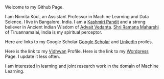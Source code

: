 Welcome to my Github Page. 


I am Nimrita Koul, an Assistant Professor in Machine Learning and Data Science. I live in Bangalore, India.
I am a [Kashmiri Pandit](https://en.wikipedia.org/wiki/Exodus_of_Kashmiri_Hindus) and a strong believer in Ancient Indian Wisdom of [Advait Vedanta](https://www.advaita-vedanta.org/avhp/). [Shri Ramana Maharshi](https://www.sriramanamaharshi.org/) of Tiruannamalai, India is my spiritual perceptor.

Here are links to my Google Scholar [Google Scholar](https://scholar.google.co.in/citations?user=lD_Ce2gAAAAJ&hl=en) and [LinkedIn](https://www.linkedin.com/in/nimritakoul/) proiles.

Here is the link to my [Vidhwan](https://vidwan.inflibnet.ac.in/profile/115748) Profile.
Here is the link to my [Wordpress](https://wordpress.com/stats/day/nimritakoulblog.wordpress.com) Page. I update it less often.

I am interested in learning and joint research work in the domain of Machine Learning. 


